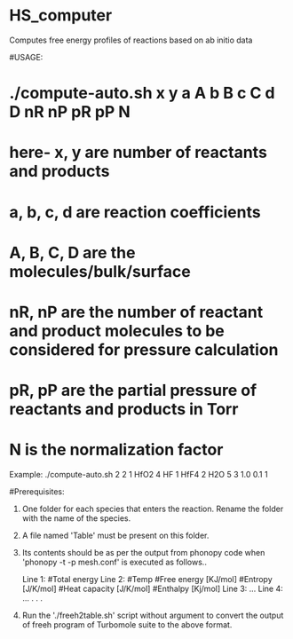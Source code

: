 # HS_computer
Computes free energy profiles of reactions based on ab initio data

#USAGE:
# ./compute-auto.sh x y a A b B c C d D nR nP pR pP N
# here- x, y are number of reactants and products
# a, b, c, d are reaction coefficients
# A, B, C, D are the molecules/bulk/surface
# nR, nP are the number of reactant and product molecules to be considered for pressure calculation
# pR, pP are the partial pressure of reactants and products in Torr
# N is the normalization factor

Example: ./compute-auto.sh 2 2 1 HfO2 4 HF 1 HfF4 2 H2O 5 3 1.0 0.1 1


#Prerequisites:

1. One folder for each species that enters the reaction. Rename the folder with the name of the species.
2. A file named 'Table' must be present on this folder. 
3. Its contents should be as per the output from phonopy code when 'phonopy -t -p mesh.conf' is executed as follows..

     Line 1: #Total energy
     Line 2: #Temp #Free energy [KJ/mol] #Entropy [J/K/mol] #Heat capacity [J/K/mol] #Enthalpy [Kj/mol]
     Line 3: ...
     Line 4: ...
     .
     .
     .
    
4. Run the './freeh2table.sh' script without argument to convert the output of freeh program of Turbomole suite 
   to the above format.

